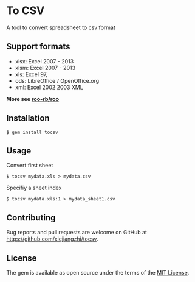 # To CSV

A tool to convert spreadsheet to csv format

## Support formats

* xlsx: Excel 2007 - 2013
* xlsm: Excel 2007 - 2013
* xls: Excel 97,
* ods: LibreOffice / OpenOffice.org
* xml: Excel 2002 2003 XML

**More see [roo-rb/roo](https://github.com/roo-rb/roo)**


## Installation

```
$ gem install tocsv
```

## Usage

Convert first sheet

```
$ tocsv mydata.xls > mydata.csv
```

Specifiy a sheet index

```
$ tocsv mydata.xls:1 > mydata_sheet1.csv
```


## Contributing

Bug reports and pull requests are welcome on GitHub at https://github.com/xiejiangzhi/tocsv.

## License

The gem is available as open source under the terms of the [MIT License](https://opensource.org/licenses/MIT).
